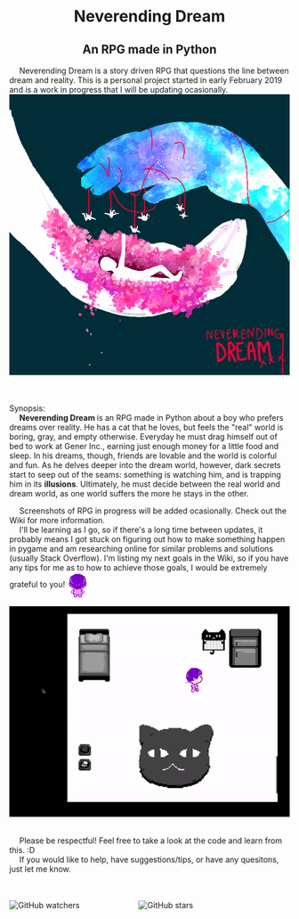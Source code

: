 <h1 align="center"> Neverending Dream </h1>
<h2 align="center"> An RPG made in Python</h2>

&emsp; Neverending Dream is a story driven RPG that questions the line between dream and reality. This is a personal project started in early February 2019 and is a work in progress that I will be updating ocasionally.
![Cover Art](https://github.com/QueenChristina/Neverending-Dream-RPG-in-Python/blob/master/Pictures/Dreaming%20of%20a%20Thousand%20Cranes.png)

<br><br>
Synopsis: <br>
&emsp; <b> Neverending Dream </b> is an RPG made in Python about a boy who prefers dreams over reality. He has a cat that he loves, but feels the "real" world is boring, gray, and empty otherwise. Everyday he must drag himself out of bed to work at Gener Inc., earning just enough money for a little food and sleep. In his dreams, though, friends are lovable and the world is colorful and fun. As he delves deeper into the dream world, however, dark secrets start to seep out of the seams: something is watching him, and is trapping him in its <b>illusions</b>. Ultimately, he must decide between the real world and dream world, as one world suffers the more he stays in the other. 

&emsp; Screenshots of RPG in progress will be added ocasionally. Check out the Wiki for more information.
<br>
&emsp; I'll be learning as I go, so if there's a long time between updates, it probably means I got stuck on figuring out how to make something happen in pygame and am researching online for similar problems and solutions (usually Stack Overflow). I'm listing my next goals in the Wiki, so if you have any tips for me as to how to achieve those goals, I would be extremely grateful to you!
<img src="https://github.com/QueenChristina/Neverending-Dream-RPG-in-Python/blob/master/Pictures/Gif%20Player%20Walk%20Cycle.gif" align="center" title="Player Walk Cycle">
<br>
<p align="center">
  <img src="https://github.com/QueenChristina/Neverending-Dream-RPG-in-Python/blob/master/Pictures/Progress%203-14-19.gif" width="600">
</p>

<br> &emsp; Please be respectful! Feel free to take a look at the code and learn from this. :D
<br> &emsp; If you would like to help, have suggestions/tips, or have any quesitons, just let me know.

<br> <br> 
<img alt="GitHub watchers" src="https://img.shields.io/github/watchers/QueenChristina/Neverending-Dream-RPG-in-Python.svg?style=social">     &emsp;&emsp;&emsp;&emsp;&emsp;&emsp;&emsp;  <img alt="GitHub stars" src="https://img.shields.io/github/stars/QueenChristina/Neverending-Dream-RPG-in-Python.svg?style=social">
